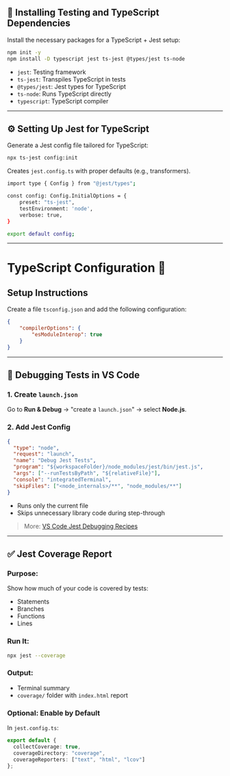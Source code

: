 ﻿## 🧪 Installing Testing and TypeScript Dependencies

Install the necessary packages for a TypeScript + Jest setup:

```bash
npm init -y
npm install -D typescript jest ts-jest @types/jest ts-node
````

* `jest`: Testing framework
* `ts-jest`: Transpiles TypeScript in tests
* `@types/jest`: Jest types for TypeScript
* `ts-node`: Runs TypeScript directly
* `typescript`: TypeScript compiler

---

## ⚙️ Setting Up Jest for TypeScript

Generate a Jest config file tailored for TypeScript:

```bash
npx ts-jest config:init
```

Creates `jest.config.ts` with proper defaults (e.g., transformers).

```bash
import type { Config } from "@jest/types";

const config: Config.InitialOptions = {
    preset: "ts-jest",
    testEnvironment: 'node',
    verbose: true,
}

export default config;
```

---
# TypeScript Configuration 🚀

## Setup Instructions

Create a file `tsconfig.json` and add the following configuration:

```json
{
    "compilerOptions": {
        "esModuleInterop": true
    }
}
```
---

## 🐞 Debugging Tests in VS Code

### 1. Create `launch.json`

Go to **Run & Debug** → "create a `launch.json`" → select **Node.js**.

### 2. Add Jest Config

```json
{
  "type": "node",
  "request": "launch",
  "name": "Debug Jest Tests",
  "program": "${workspaceFolder}/node_modules/jest/bin/jest.js",
  "args": ["--runTestsByPath", "${relativeFile}"],
  "console": "integratedTerminal",
  "skipFiles": ["<node_internals>/**", "node_modules/**"]
}
```

* Runs only the current file
* Skips unnecessary library code during step-through

> More: [VS Code Jest Debugging Recipes](https://github.com/microsoft/vscode-recipes/tree/main/debugging-jest-tests)

---

## ✅ Jest Coverage Report

### Purpose:

Show how much of your code is covered by tests:

* Statements
* Branches
* Functions
* Lines

### Run It:

```bash
npx jest --coverage
```

### Output:

* Terminal summary
* `coverage/` folder with `index.html` report

### Optional: Enable by Default

In `jest.config.ts`:

```ts
export default {
  collectCoverage: true,
  coverageDirectory: "coverage",
  coverageReporters: ["text", "html", "lcov"]
};
```

